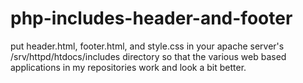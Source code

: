 # php-includes-header-and-footer
put header.html, footer.html, and style.css in your
apache server's /srv/httpd/htdocs/includes directory so 
that the various web based applications in my repositories work and look a bit better.
